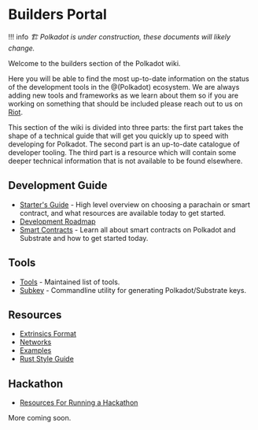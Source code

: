 # Builders Portal

!!! info
    _🏗️ Polkadot is under construction, these documents will likely change._

Welcome to the builders section of the Polkadot wiki.

Here you will be able to find the most up-to-date information on the status of the development tools in the @(Polkadot) ecosystem.
We are always adding new tools and frameworks as we learn about them so if you are working on something that should be included please reach out to us on [Riot](https://riot.im/app/#/room/#polkadot-watercooler:matrix.org).

This section of the wiki is divided into three parts: the first
part takes the shape of a technical guide that will get you quickly
up to speed with developing for Polkadot. The second part is an
up-to-date catalogue of developer tooling. The third part is a
resource which will contain some deeper technical information
that is not available to be found elsewhere.

## Development Guide

- [Starter's Guide](./build-with-polkadot.md) - High level overview on choosing a parachain or smart contract, and what resources are available today to get started.
- [Development Roadmap](./dev-roadmap.md)
- [Smart Contracts](./smart-contracts.md) - Learn all about smart contracts on Polkadot and Substrate and how to get started today.

## Tools

- [Tools](./tools/index.md) - Maintained list of tools.
- [Subkey](./tools/subkey.md) - Commandline utility for generating Polkadot/Substrate keys.

## Resources

- [Extrinsics Format](./extrinsic-format.md)
- [Networks](./networks.md)
- [Examples](./examples/index.md)
- [Rust Style Guide](./rust-style-guide.md)

## Hackathon
 - [Resources For Running a Hackathon](./hackathon.md)

More coming soon.
